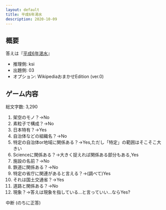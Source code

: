 ```yaml
---
layout: default
title: 平成6年渇水
description: 2020-10-09
---
```


## 概要

答えは『[平成6年渇水](https://ja.wikipedia.org/wiki/%E5%B9%B3%E6%88%906%E5%B9%B4%E6%B8%87%E6%B0%B4)』

- 推理側: ksi
- 出題側: 03
- オプション: WikipediaおまかせEdition (ver.0)

## ゲーム内容

総文字数: 3,290

1. 架空のモノ？→No
2. 素粒子で構成？→No
3. 日本特有？→Yes
4. 自治体などの組織名？→No
5. 特定の自治体or地域に関係ある？→Yes,ただし「特定」の範囲はそこそこ大きい
6. Scienceに関係ある？→大きく捉えれば関係ある部分もある,Yes
7. 施設の名前？→No
8. 鉄道に関係ある？→No
9. 特定の省庁に関連があると言える？→(調べて)Yes
10. それは国土交通省？→Yes
11. 道路と関係ある？→No
12. 現象？→答えは現象を指している…と言っていい…ならYes?

中断 (のちに正答)
